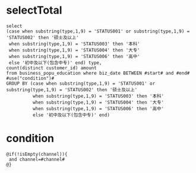 selectTotal
===
	select
    (case when substring(type,1,9) = 'STATUS001' or substring(type,1,9) = 'STATUS002' then '硕士及以上' 
     when substring(type,1,9) = 'STATUS003' then '本科'
     when substring(type,1,9) = 'STATUS004' then '大专'
     when substring(type,1,9) = 'STATUS006' then '高中'
     else '初中及以下(包含中专)' end) type,
    count(distinct customer_id) amount
    from business_popu_education where biz_date BETWEEN #start# and #end#  #use("condition")#
    GROUP BY (case when substring(type,1,9) = 'STATUS001' or substring(type,1,9) = 'STATUS002' then '硕士及以上' 
              when substring(type,1,9) = 'STATUS003' then '本科'
              when substring(type,1,9) = 'STATUS004' then '大专'
              when substring(type,1,9) = 'STATUS006' then '高中'
              else '初中及以下(包含中专)' end)  
   
    

condition
===
	
	@if(!isEmpty(channel)){
	 and channel=#channel#
	@}